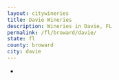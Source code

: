 ```yaml
---
layout: citywineries
title: Davie Wineries
description: Wineries in Davie, FL
permalink: /fl/broward/davie/
state: fl
county: broward
city: davie
---
```

-

